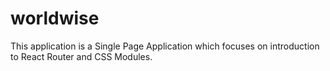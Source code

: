 # worldwise
This application is a Single Page Application which focuses on introduction to React Router and CSS Modules. 
